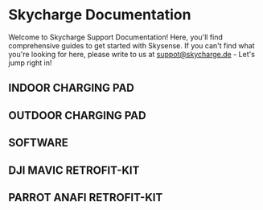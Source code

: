 # Skycharge Documentation

Welcome to Skycharge Support Documentation! Here, you'll find comprehensive guides to get started with Skysense. If you can't find what you're looking for here, please write to us at suppot@skycharge.de - Let's jump right in!

## INDOOR CHARGING PAD

## OUTDOOR CHARGING PAD

## SOFTWARE

## DJI MAVIC RETROFIT-KIT

## PARROT ANAFI RETROFIT-KIT
